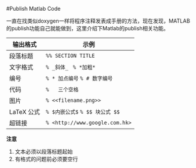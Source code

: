#Publish Matlab Code

一直在找类似doxygen一样将程序注释发表成手册的方法，现在发现，MATLAB的publish功能自己就能做到，这里介绍下Matlab的publish相关功能。


| 输出格式 | 示例 |
| --- | --- |
| 段落标题 | `%% SECTION TITLE`
| 文字格式 | `% _斜体_ ` `% *加粗*`
| 编号 | `% * 加点编号` `% # 数字编号` 
| 代码 | `%   三个空格`
| 图片 | `% <<filename.png>>`
| LaTeX 公式 | `% $内嵌公式$` `% $$ 块公式 $$`
| 超链接 | `% <http://www.google.com.hk>`

**注意**

1. 文本必须以段落标题起始
2. 有格式的问题前必须要空行
